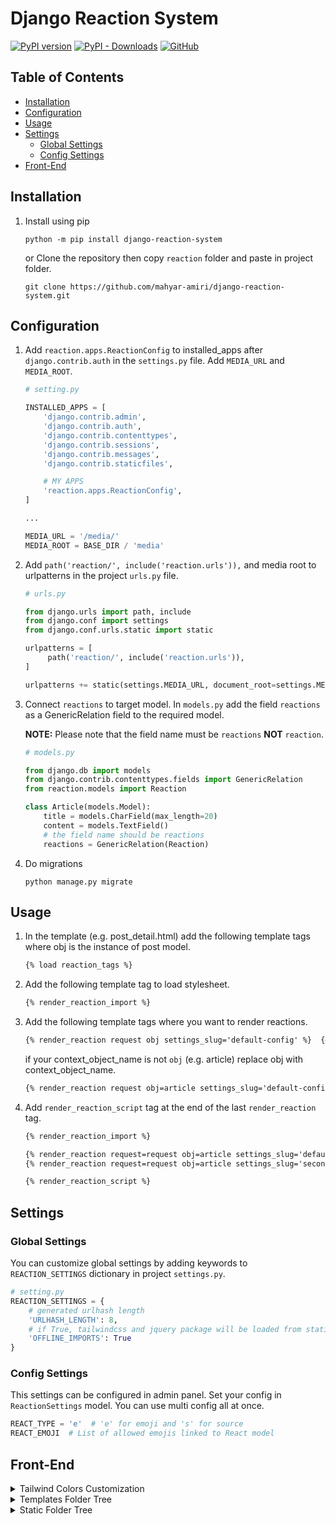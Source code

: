 # Django Reaction System

[![PyPI version](https://img.shields.io/pypi/v/django-reaction-system.svg?logo=pypi&logoColor=FFE873)](https://pypi.org/project/django-reaction-system)
[![PyPI - Downloads](https://img.shields.io/pypi/dm/django-reaction-system?color=092E20&logo=django)](https://pypi.org/project/django-reaction-system)
[![GitHub](https://img.shields.io/github/license/mahyar-amiri/django-reaction-system)](LICENSE)

## Table of Contents

* [Installation](#installation)
* [Configuration](#configuration)
* [Usage](#usage)
* [Settings](#settings)
    * [Global Settings](#global-settings)
    * [Config Settings](#config-settings)
* [Front-End](#front-end)

## Installation

1. Install using pip

   ```shell
   python -m pip install django-reaction-system
   ```

   or Clone the repository then copy `reaction` folder and paste in project folder.

   ```shell
   git clone https://github.com/mahyar-amiri/django-reaction-system.git
   ```

## Configuration

1. Add `reaction.apps.ReactionConfig` to installed_apps after `django.contrib.auth` in the `settings.py` file. Add `MEDIA_URL` and `MEDIA_ROOT`.

   ```python
   # setting.py
   
   INSTALLED_APPS = [
       'django.contrib.admin',
       'django.contrib.auth',
       'django.contrib.contenttypes',
       'django.contrib.sessions',
       'django.contrib.messages',
       'django.contrib.staticfiles',
   
       # MY APPS
       'reaction.apps.ReactionConfig',
   ]
   
   ...
   
   MEDIA_URL = '/media/'
   MEDIA_ROOT = BASE_DIR / 'media'
   ```

2. Add `path('reaction/', include('reaction.urls')),` and media root to urlpatterns in the project `urls.py` file.

   ```python
   # urls.py

   from django.urls import path, include
   from django.conf import settings
   from django.conf.urls.static import static

   urlpatterns = [
        path('reaction/', include('reaction.urls')),
   ]
   
   urlpatterns += static(settings.MEDIA_URL, document_root=settings.MEDIA_ROOT)
   ```

3. Connect `reactions` to target model. In `models.py` add the field `reactions` as a GenericRelation field to the
   required model.

   **NOTE:** Please note that the field name must be `reactions` **NOT** `reaction`.

   ```python
   # models.py
   
   from django.db import models
   from django.contrib.contenttypes.fields import GenericRelation
   from reaction.models import Reaction
   
   class Article(models.Model):
       title = models.CharField(max_length=20)
       content = models.TextField()
       # the field name should be reactions
       reactions = GenericRelation(Reaction)

   ```

4. Do migrations
   ```shell
   python manage.py migrate
   ```

## Usage

1. In the template (e.g. post_detail.html) add the following template tags where obj is the instance of post model.
   ```html
   {% load reaction_tags %}
   ```

2. Add the following template tag to load stylesheet.
   ```html
   {% render_reaction_import %}
   ```

3. Add the following template tags where you want to render reactions.
   ```html
   {% render_reaction request obj settings_slug='default-config' %}  {# Render all the reactions belong to the passed object "obj" #}
   ```
   if your context_object_name is not `obj` (e.g. article) replace obj with context_object_name.
   ```html
   {% render_reaction request obj=article settings_slug='default-config' %}
   ```

4. Add `render_reaction_script` tag at the end of the last `render_reaction` tag.
   ```html
   {% render_reaction_import %}

   {% render_reaction request=request obj=article settings_slug='default-config' %}
   {% render_reaction request=request obj=article settings_slug='second-config' %}
   
   {% render_reaction_script %}
   ```

## Settings

### Global Settings

You can customize global settings by adding keywords to `REACTION_SETTINGS` dictionary in project `settings.py`.

```python
# setting.py
REACTION_SETTINGS = {
    # generated urlhash length
    'URLHASH_LENGTH': 8,
    # if True, tailwindcss and jquery package will be loaded from static files.
    'OFFLINE_IMPORTS': True
}
```

### Config Settings

This settings can be configured in admin panel. Set your config in `ReactionSettings` model. You can use multi config all at once.

```python
REACT_TYPE = 'e'  # 'e' for emoji and 's' for source
REACT_EMOJI  # List of allowed emojis linked to React model
```

## Front-End

<details>
<summary>Tailwind Colors Customization</summary>
<p>

```text
colors: {
   // LIGHT
   'react-default-bg-light': '#f3f4f6',
   'react-default-border-light': '#e5e7eb',
   'react-selected-bg-light': '#dbeafe',
   'react-selected-border-light': '#bfdbfe',
   'react-count-text-light': '#000000',
   // DARK
   'react-default-bg-dark': '#334155',
   'react-default-border-dark': '#6b7280',
   'react-selected-bg-dark': '#64748b',
   'react-selected-border-dark': '#1e293b',
   'react-count-text-dark': '#f3f4f6',
}
```

</p>
</details>


<details>
<summary>Templates Folder Tree</summary>
<p>

```text
templates
   ├── reaction
   │    ├── reaction.html
   │    └── reaction_form.html
   │
   └── utils
        ├── IMPORTS.html
        └── SCRIPTS.html
```

</p>
</details>

<details>
<summary>Static Folder Tree</summary>
<p>

```text
static
   ├── css
   │    ├── style.css
   │    └── style.min.css
   ├── js
   │    ├── reaction.js
   │    ├── reaction.min.js
   │    └── jquery.min.js
   └── tailwindcss
        ├── style.css
        └── tailwind.config.js
```

</p>
</details>
